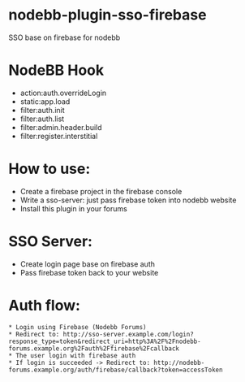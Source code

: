 # nodebb-plugin-sso-firebase
SSO base on firebase for nodebb

NodeBB Hook
===========

  * action:auth.overrideLogin
  * static:app.load
  * filter:auth.init
  * filter:auth.list
  * filter:admin.header.build
  * filter:register.interstitial

How to use:
===========
  * Create a firebase project in the firebase console
  * Write a sso-server: just pass firebase token into nodebb website
  * Install this plugin in your forums

SSO Server:
===========
  * Create login page base on firebase auth
  * Pass firebase token back to your website

Auth flow:
==========
    * Login using Firebase (Nodebb Forums)
    * Redirect to: http://sso-server.example.com/login?response_type=token&redirect_uri=http%3A%2F%2Fnodebb-forums.example.org%2Fauth%2Ffirebase%2Fcallback
    * The user login with firebase auth
    * If login is succeeded -> Redirect to: http://nodebb-forums.example.org/auth/firebase/callback?token=accessToken
